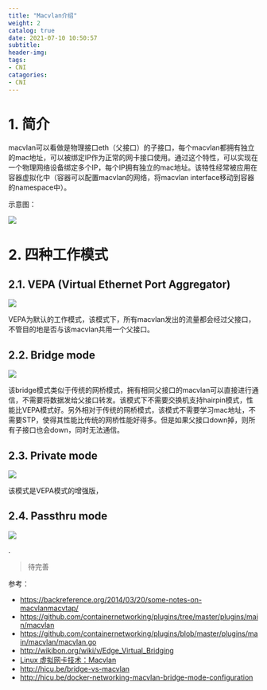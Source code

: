 ```yaml
---
title: "Macvlan介绍"
weight: 2
catalog: true
date: 2021-07-10 10:50:57
subtitle:
header-img: 
tags:
- CNI
catagories:
- CNI
---
```


# 1. 简介

macvlan可以看做是物理接口eth（父接口）的子接口，每个macvlan都拥有独立的mac地址，可以被绑定IP作为正常的网卡接口使用。通过这个特性，可以实现在一个物理网络设备绑定多个IP，每个IP拥有独立的mac地址。该特性经常被应用在容器虚拟化中（容器可以配置macvlan的网络，将macvlan interface移动到容器的namespace中）。

示意图：

<img src="https://res.cloudinary.com/dqxtn0ick/image/upload/v1595764512/article/kubernetes/macvlan/macvlan.jpg">

# 2. 四种工作模式

## 2.1. VEPA (Virtual Ethernet Port Aggregator)

<img src="https://res.cloudinary.com/dqxtn0ick/image/upload/v1595764512/article/kubernetes/macvlan/macvlan_vepa.jpg">

VEPA为默认的工作模式，该模式下，所有macvlan发出的流量都会经过父接口，不管目的地是否与该macvlan共用一个父接口。

## 2.2. Bridge mode

<img src="https://res.cloudinary.com/dqxtn0ick/image/upload/v1595764512/article/kubernetes/macvlan/macvlan_bridge.jpg">

该bridge模式类似于传统的网桥模式，拥有相同父接口的macvlan可以直接进行通信，不需要将数据发给父接口转发。该模式下不需要交换机支持hairpin模式，性能比VEPA模式好。另外相对于传统的网桥模式，该模式不需要学习mac地址，不需要STP，使得其性能比传统的网桥性能好得多。但是如果父接口down掉，则所有子接口也会down，同时无法通信。

## 2.3. Private mode

<img src="https://res.cloudinary.com/dqxtn0ick/image/upload/v1595764512/article/kubernetes/macvlan/macvlan_private.jpg">

该模式是VEPA模式的增强版，

## 2.4. Passthru mode

<img src="https://res.cloudinary.com/dqxtn0ick/image/upload/v1595764512/article/kubernetes/macvlan/macvlan_passthru.jpg">

. 

>  待完善



参考：

- https://backreference.org/2014/03/20/some-notes-on-macvlanmacvtap/
- https://github.com/containernetworking/plugins/tree/master/plugins/main/macvlan
- https://github.com/containernetworking/plugins/blob/master/plugins/main/macvlan/macvlan.go
- http://wikibon.org/wiki/v/Edge_Virtual_Bridging
- [Linux 虚拟网卡技术：Macvlan](https://juejin.im/post/5ca183ad6fb9a05e5343a7e8)
- http://hicu.be/bridge-vs-macvlan
- http://hicu.be/docker-networking-macvlan-bridge-mode-configuration


